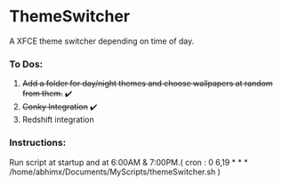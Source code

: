 # ThemeSwitcher
A XFCE theme switcher depending on time of day.

### To Dos:

1. ~~Add a folder for day/night themes and choose wallpapers at random from them.~~ ✔️
2. ~~Conky Integration~~ ✔️
3. Redshift integration

### Instructions:

Run script at startup and at 6:00AM & 7:00PM.( cron : 0 6,19 * * * /home/abhimx/Documents/MyScripts/themeSwitcher.sh )
